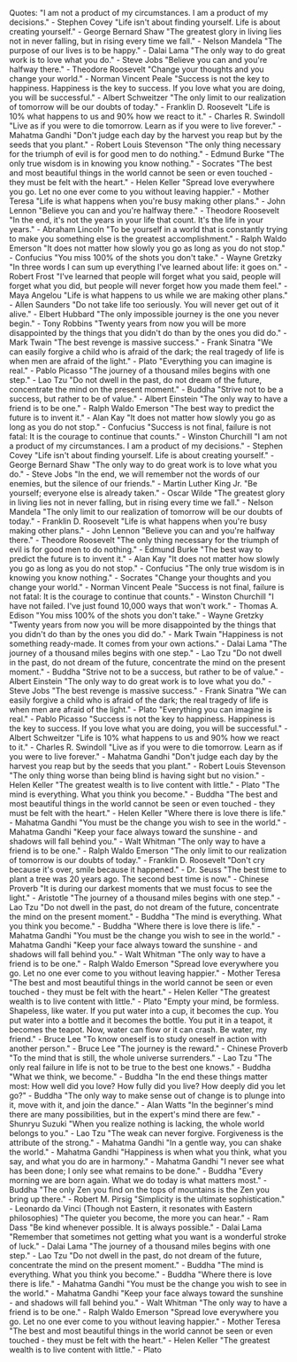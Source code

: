 Quotes:
"I am not a product of my circumstances. I am a product of my decisions." - Stephen Covey
"Life isn't about finding yourself. Life is about creating yourself." - George Bernard Shaw
"The greatest glory in living lies not in never falling, but in rising every time we fall." - Nelson Mandela
"The purpose of our lives is to be happy." - Dalai Lama
"The only way to do great work is to love what you do." - Steve Jobs
"Believe you can and you're halfway there." - Theodore Roosevelt
"Change your thoughts and you change your world." - Norman Vincent Peale
"Success is not the key to happiness. Happiness is the key to success. If you love what you are doing, you will be successful." - Albert Schweitzer
"The only limit to our realization of tomorrow will be our doubts of today." - Franklin D. Roosevelt
"Life is 10% what happens to us and 90% how we react to it." - Charles R. Swindoll
"Live as if you were to die tomorrow. Learn as if you were to live forever." - Mahatma Gandhi
"Don't judge each day by the harvest you reap but by the seeds that you plant." - Robert Louis Stevenson
"The only thing necessary for the triumph of evil is for good men to do nothing." - Edmund Burke
"The only true wisdom is in knowing you know nothing." - Socrates
"The best and most beautiful things in the world cannot be seen or even touched - they must be felt with the heart." - Helen Keller
"Spread love everywhere you go. Let no one ever come to you without leaving happier." - Mother Teresa
"Life is what happens when you're busy making other plans." - John Lennon
"Believe you can and you're halfway there." - Theodore Roosevelt
"In the end, it's not the years in your life that count. It's the life in your years." - Abraham Lincoln
"To be yourself in a world that is constantly trying to make you something else is the greatest accomplishment." - Ralph Waldo Emerson
"It does not matter how slowly you go as long as you do not stop." - Confucius
"You miss 100% of the shots you don't take." - Wayne Gretzky
"In three words I can sum up everything I've learned about life: it goes on." - Robert Frost
"I've learned that people will forget what you said, people will forget what you did, but people will never forget how you made them feel." - Maya Angelou
"Life is what happens to us while we are making other plans." - Allen Saunders
"Do not take life too seriously. You will never get out of it alive." - Elbert Hubbard
"The only impossible journey is the one you never begin." - Tony Robbins
"Twenty years from now you will be more disappointed by the things that you didn't do than by the ones you did do." - Mark Twain
"The best revenge is massive success." - Frank Sinatra
"We can easily forgive a child who is afraid of the dark; the real tragedy of life is when men are afraid of the light." - Plato
"Everything you can imagine is real." - Pablo Picasso
"The journey of a thousand miles begins with one step." - Lao Tzu
"Do not dwell in the past, do not dream of the future, concentrate the mind on the present moment." - Buddha
"Strive not to be a success, but rather to be of value." - Albert Einstein
"The only way to have a friend is to be one." - Ralph Waldo Emerson
"The best way to predict the future is to invent it." - Alan Kay
"It does not matter how slowly you go as long as you do not stop." - Confucius
"Success is not final, failure is not fatal: It is the courage to continue that counts." - Winston Churchill
"I am not a product of my circumstances. I am a product of my decisions." - Stephen Covey
"Life isn't about finding yourself. Life is about creating yourself." - George Bernard Shaw
"The only way to do great work is to love what you do." - Steve Jobs
"In the end, we will remember not the words of our enemies, but the silence of our friends." - Martin Luther King Jr.
"Be yourself; everyone else is already taken." - Oscar Wilde
"The greatest glory in living lies not in never falling, but in rising every time we fall." - Nelson Mandela
"The only limit to our realization of tomorrow will be our doubts of today." - Franklin D. Roosevelt
"Life is what happens when you're busy making other plans." - John Lennon
"Believe you can and you're halfway there." - Theodore Roosevelt
"The only thing necessary for the triumph of evil is for good men to do nothing." - Edmund Burke
"The best way to predict the future is to invent it." - Alan Kay
"It does not matter how slowly you go as long as you do not stop." - Confucius
"The only true wisdom is in knowing you know nothing." - Socrates
"Change your thoughts and you change your world." - Norman Vincent Peale
"Success is not final, failure is not fatal: It is the courage to continue that counts." - Winston Churchill
"I have not failed. I've just found 10,000 ways that won't work." - Thomas A. Edison
"You miss 100% of the shots you don't take." - Wayne Gretzky
"Twenty years from now you will be more disappointed by the things that you didn't do than by the ones you did do." - Mark Twain
"Happiness is not something ready-made. It comes from your own actions." - Dalai Lama
"The journey of a thousand miles begins with one step." - Lao Tzu
"Do not dwell in the past, do not dream of the future, concentrate the mind on the present moment." - Buddha
"Strive not to be a success, but rather to be of value." - Albert Einstein
"The only way to do great work is to love what you do." - Steve Jobs
"The best revenge is massive success." - Frank Sinatra
"We can easily forgive a child who is afraid of the dark; the real tragedy of life is when men are afraid of the light." - Plato
"Everything you can imagine is real." - Pablo Picasso
"Success is not the key to happiness. Happiness is the key to success. If you love what you are doing, you will be successful." - Albert Schweitzer
"Life is 10% what happens to us and 90% how we react to it." - Charles R. Swindoll
"Live as if you were to die tomorrow. Learn as if you were to live forever." - Mahatma Gandhi
"Don't judge each day by the harvest you reap but by the seeds that you plant." - Robert Louis Stevenson
"The only thing worse than being blind is having sight but no vision." - Helen Keller
"The greatest wealth is to live content with little." - Plato
"The mind is everything. What you think you become." - Buddha
"The best and most beautiful things in the world cannot be seen or even touched - they must be felt with the heart." - Helen Keller
"Where there is love there is life." - Mahatma Gandhi
"You must be the change you wish to see in the world." - Mahatma Gandhi
"Keep your face always toward the sunshine - and shadows will fall behind you." - Walt Whitman
"The only way to have a friend is to be one." - Ralph Waldo Emerson
"The only limit to our realization of tomorrow is our doubts of today." - Franklin D. Roosevelt
"Don't cry because it's over, smile because it happened." - Dr. Seuss
"The best time to plant a tree was 20 years ago. The second best time is now." - Chinese Proverb
"It is during our darkest moments that we must focus to see the light." - Aristotle
"The journey of a thousand miles begins with one step." - Lao Tzu
"Do not dwell in the past, do not dream of the future, concentrate the mind on the present moment." - Buddha
"The mind is everything. What you think you become." - Buddha
"Where there is love there is life." - Mahatma Gandhi
"You must be the change you wish to see in the world." - Mahatma Gandhi
"Keep your face always toward the sunshine - and shadows will fall behind you." - Walt Whitman
"The only way to have a friend is to be one." - Ralph Waldo Emerson
"Spread love everywhere you go. Let no one ever come to you without leaving happier." - Mother Teresa
"The best and most beautiful things in the world cannot be seen or even touched - they must be felt with the heart." - Helen Keller
"The greatest wealth is to live content with little." - Plato
"Empty your mind, be formless. Shapeless, like water. If you put water into a cup, it becomes the cup. You put water into a bottle and it becomes the bottle. You put it in a teapot, it becomes the teapot. Now, water can flow or it can crash. Be water, my friend." - Bruce Lee
"To know oneself is to study oneself in action with another person." - Bruce Lee
"The journey is the reward." - Chinese Proverb
"To the mind that is still, the whole universe surrenders." - Lao Tzu
"The only real failure in life is not to be true to the best one knows." - Buddha
"What we think, we become." - Buddha
"In the end these things matter most: How well did you love? How fully did you live? How deeply did you let go?" - Buddha
"The only way to make sense out of change is to plunge into it, move with it, and join the dance." - Alan Watts
"In the beginner's mind there are many possibilities, but in the expert's mind there are few." - Shunryu Suzuki
"When you realize nothing is lacking, the whole world belongs to you." - Lao Tzu
"The weak can never forgive. Forgiveness is the attribute of the strong." - Mahatma Gandhi
"In a gentle way, you can shake the world." - Mahatma Gandhi
"Happiness is when what you think, what you say, and what you do are in harmony." - Mahatma Gandhi
"I never see what has been done; I only see what remains to be done." - Buddha
"Every morning we are born again. What we do today is what matters most." - Buddha
"The only Zen you find on the tops of mountains is the Zen you bring up there." - Robert M. Pirsig
"Simplicity is the ultimate sophistication." - Leonardo da Vinci (Though not Eastern, it resonates with Eastern philosophies)
"The quieter you become, the more you can hear." - Ram Dass
"Be kind whenever possible. It is always possible." - Dalai Lama
"Remember that sometimes not getting what you want is a wonderful stroke of luck." - Dalai Lama
"The journey of a thousand miles begins with one step." - Lao Tzu
"Do not dwell in the past, do not dream of the future, concentrate the mind on the present moment." - Buddha
"The mind is everything. What you think you become." - Buddha
"Where there is love there is life." - Mahatma Gandhi
"You must be the change you wish to see in the world." - Mahatma Gandhi
"Keep your face always toward the sunshine - and shadows will fall behind you." - Walt Whitman
"The only way to have a friend is to be one." - Ralph Waldo Emerson
"Spread love everywhere you go. Let no one ever come to you without leaving happier." - Mother Teresa
"The best and most beautiful things in the world cannot be seen or even touched - they must be felt with the heart." - Helen Keller
"The greatest wealth is to live content with little." - Plato
